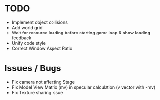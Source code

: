 # TODO

- Implement object collisions
- Add world grid
- Wait for resource loading before starting game loop & show loading feedback
- Unify code style
- Correct Window Aspect Ratio

# Issues / Bugs

- Fix camera not affecting Stage
- Fix Model View Matrix (mv) in specular calculation (v vector with -mv)
- Fix Texture sharing issue